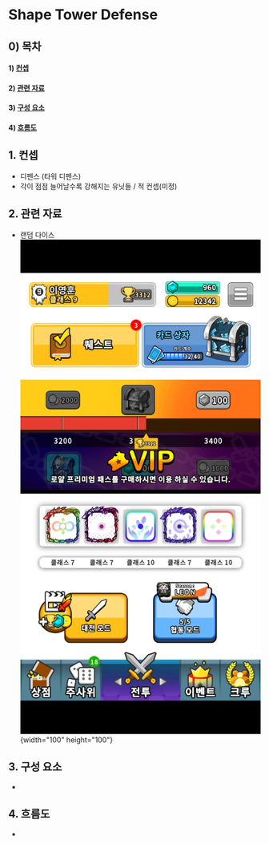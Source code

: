 # Shape Tower Defense

## 0) 목차
#### 1) [컨셉](#컨셉)
#### 2) [관련 자료](#관련_자료)
#### 3) [구성 요소](#구성_요소)
#### 4) [흐름도](#흐름도)

## 1. 컨셉
- 디펜스 (타워 디펜스)
- 각이 점점 늘어날수록 강해지는 유닛들 / 적 컨셉(미정)
## 2. 관련 자료
- 랜덤 다이스
<img src="./이미지/store_scene.jpg">{width="100" height="100"}
## 3. 구성 요소
- 
## 4. 흐름도
- 
